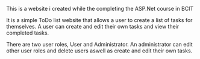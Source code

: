 This is a website i created while the completing the ASP.Net course in BCIT

It is a simple ToDo list website that allows a user to create a list of tasks for themselves. A user can create and edit their own tasks and view their completed tasks.

There are two user roles, User and Administrator. An administrator can edit other user roles and delete users aswell as create and edit their own tasks.
